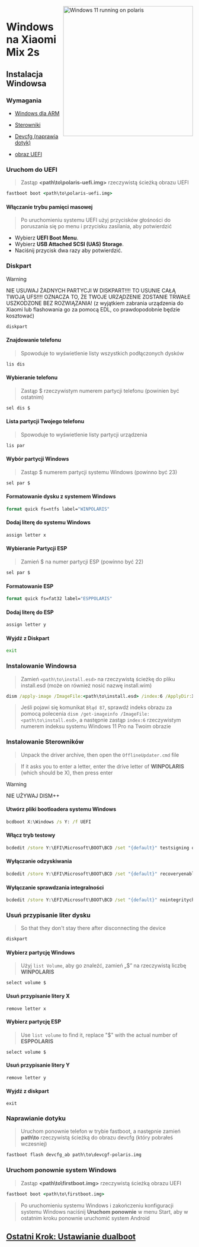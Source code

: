 <img align="right" src="https://github.com/n00b69/woa-polaris/blob/main/polaris.png" width="350" alt="Windows 11 running on polaris">

# Windows na Xiaomi Mix 2s

## Instalacja Windowsa

### Wymagania
- [Windows dla ARM](https://worproject.com/esd)
  
- [Sterowniki](https://github.com/n00b69/woa-polaris/releases/tag/Drivers)

- [Devcfg (naprawia dotyk)](https://github.com/n00b69/woa-polaris/releases/download/Files/devcfg-polaris.img)
  
- [obraz UEFI](https://github.com/n00b69/woa-polaris/releases/tag/UEFI)

### Uruchom do UEFI
> Zastąp **<path\to\polaris-uefi.img>** rzeczywistą ścieżką obrazu UEFI
```cmd
fastboot boot <path\to\polaris-uefi.img>
```

#### Włączanie trybu pamięci masowej
> Po uruchomieniu systemu UEFI użyj przycisków głośności do poruszania się po menu i przycisku zasilania, aby potwierdzić
- Wybierz **UEFI Boot Menu**.
- Wybierz **USB Attached SCSI (UAS) Storage**.
- Naciśnij przycisk dwa razy aby potwierdzić.

### Diskpart
> [!WARNING]
> NIE USUWAJ ŻADNYCH PARTYCJI W DISKPART!!!! TO USUNIE CAŁĄ TWOJĄ UFS!!!! OZNACZA TO, ŻE TWOJE URZĄDZENIE ZOSTANIE TRWAŁE USZKODZONE BEZ ROZWIĄZANIA! (z wyjątkiem zabrania urządzenia do Xiaomi lub flashowania go za pomocą EDL, co prawdopodobnie będzie kosztować)
```cmd
diskpart
```

#### Znajdowanie telefonu
> Spowoduje to wyświetlenie listy wszystkich podłączonych dysków
```cmd
lis dis
```

#### Wybieranie telefonu
> Zastąp $ rzeczywistym numerem partycji telefonu (powinien być ostatnim)
```cmd
sel dis $
```

#### Lista partycji Twojego telefonu
> Spowoduje to wyświetlenie listy partycji urządzenia
```cmd
lis par
```

#### Wybór partycji Windows
> Zastąp $ numerem partycji systemu Windows (powinno być 23)
```cmd
sel par $
```

#### Formatowanie dysku z systemem Windows
```cmd
format quick fs=ntfs label="WINPOLARIS"
```

#### Dodaj literę do systemu Windows
```cmd
assign letter x
```

#### Wybieranie Partycji ESP
> Zamień $ na numer partycji ESP (powinno być 22)
```cmd
sel par $
```

#### Formatowanie ESP
```cmd
format quick fs=fat32 label="ESPPOLARIS"
```

#### Dodaj literę do ESP
```cmd
assign letter y
```

#### Wyjdź z Diskpart
```cmd
exit
```

### Instalowanie Windowsa
> Zamień `<path\to\install.esd>` na rzeczywistą ścieżkę do pliku install.esd (może on również nosić nazwę install.wim)

```cmd
dism /apply-image /ImageFile:<path\to\install.esd> /index:6 /ApplyDir:X:\
```

> Jeśli pojawi się komunikat `Błąd 87`, sprawdź indeks obrazu za pomocą polecenia `dism /get-imageinfo /ImageFile:<path\to\install.esd>`, a następnie zastąp `index:6` rzeczywistym numerem indeksu systemu Windows 11 Pro na Twoim obrazie

### Instalowanie Sterowników
> Unpack the driver archive, then open the `OfflineUpdater.cmd` file

> If it asks you to enter a letter, enter the drive letter of **WINPOLARIS** (which should be X), then press enter

> [!WARNING]
> NIE UŻYWAJ DISM++

#### Utwórz pliki bootloadera systemu Windows
```cmd
bcdboot X:\Windows /s Y: /f UEFI
```

#### Włącz tryb testowy
```cmd
bcdedit /store Y:\EFI\Microsoft\BOOT\BCD /set "{default}" testsigning on
```

#### Wyłączanie odzyskiwania
```cmd
bcdedit /store Y:\EFI\Microsoft\BOOT\BCD /set "{default}" recoveryenabled no
```

#### Wyłączanie sprawdzania integralności
```cmd
bcdedit /store Y:\EFI\Microsoft\BOOT\BCD /set "{default}" nointegritychecks on
```

### Usuń przypisanie liter dysku
> So that they don't stay there after disconnecting the device
```cmd
diskpart
```

#### Wybierz partycję Windows
> Użyj `list Volume`, aby go znaleźć, zamień „$” na rzeczywistą liczbę **WINPOLARIS**
```diskpart
select volume $
```

#### Usuń przypisanie litery X
```diskpart
remove letter x
```

#### Wybierz partycję ESP
> Use `list volume` to find it, replace "$" with the actual number of **ESPPOLARIS**
```diskpart
select volume $
```

#### Usuń przypisanie litery Y
```diskpart
remove letter y
```

#### Wyjdź z diskpart
```diskpart
exit
```

### Naprawianie dotyku
> Uruchom ponownie telefon w trybie fastboot, a następnie zamień **path\to** rzeczywistą ścieżką do obrazu devcfg (który pobrałeś wczesniej)
```cmd
fastboot flash devcfg_ab path\to\devcgf-polaris.img
```

### Uruchom ponownie system Windows
> Zastąp **<path\to\firstboot.img>** rzeczywistą ścieżką obrazu UEFI
```cmd
fastboot boot <path\to\firstboot.img>
```

> Po uruchomieniu systemu Windows i zakończeniu konfiguracji systemu Windows naciśnij **Uruchom ponownie** w menu Start, aby w ostatnim kroku ponownie uruchomić system Android

## [Ostatni Krok: Ustawianie dualboot](dualboot.md)

















